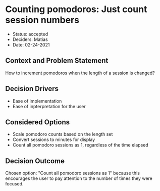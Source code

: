 # Counting pomodoros: Just count session numbers

* Status:  accepted 
* Deciders: Matias
* Date: 02-24-2021

## Context and Problem Statement

How to increment pomodoros when the length of a session is changed?

## Decision Drivers

* Ease of implementation
* Ease of inpterpretation for the user

## Considered Options

* Scale pomodoro counts based on the  length set
* Convert sessions to minutes for display
* Count all pomodoro sessions as 1, regardless of the time elapsed

## Decision Outcome

Chosen option: "Count all pomodoro sessions as 1" because this encourages the user to pay attention to the number of times they were focused. 